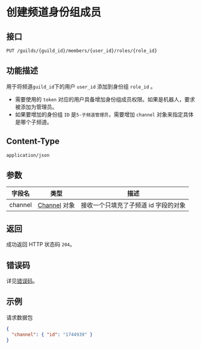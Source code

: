 # 创建频道身份组成员

## 接口

`PUT /guilds/{guild_id}/members/{user_id}/roles/{role_id}`

## 功能描述

用于将频道`guild_id`下的用户 `user_id` 添加到身份组 `role_id` 。

- 需要使用的 `token` 对应的用户具备增加身份组成员权限。如果是机器人，要求被添加为管理员。
- 如果要增加的身份组 `ID` 是`5-子频道管理员`，需要增加 `channel` 对象来指定具体是哪个子频道。

## Content-Type

`application/json`

## 参数

| 字段名  | 类型                                        | 描述                                 |
| ------- | ------------------------------------------- | ------------------------------------ |
| channel | [Channel](../manage/channel/model.md#Channel) 对象 | 接收一个只填充了子频道 id 字段的对象 |

## 返回

成功返回 HTTP 状态码 `204`。

## 错误码

详见[错误码](../../../openapi/error/error.md)。


## 示例

请求数据包

```json
{
  "channel": { "id": "1744939" }
}
```
